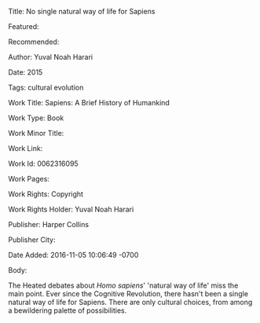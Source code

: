 Title: No single natural way of life for Sapiens

Featured: 

Recommended: 

Author: Yuval Noah Harari

Date: 2015

Tags: cultural evolution

Work Title: Sapiens: A Brief History of Humankind

Work Type: Book

Work Minor Title:  

Work Link: 

Work Id:  0062316095

Work Pages:  

Work Rights:  Copyright

Work Rights Holder:  Yuval Noah Harari

Publisher:  Harper Collins

Publisher City:  

Date Added: 2016-11-05 10:06:49 -0700

Body:

The Heated debates about <em>Homo sapiens</em>' 'natural way of life' miss the main point. Ever since the Cognitive Revolution, there hasn't been a single natural way of life for Sapiens. There are only cultural choices, from among a bewildering palette of possibilities. 


